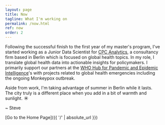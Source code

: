 ```yaml
---
layout: page
title: Now
tagline: What I'm working on
permalink: /now.html
ref: now
order: 2
---
```


Following the successful finish to the first year of my master's program, I've started working as a Junior Data Scientist for [CPC Analytics](cpc-analytics.com), a consultancy firm based in Berlin which is focused on global health topics. In my role, I translate global health data into actionable insights for policymakers. I primarily support our partners at the [WHO Hub for Pandemic and Epidemic Intelligence](https://pandemichub.who.int/)'s with projects related to global health emergencies including the ongoing Monkeypox outbreak.

Aside from work, I'm taking advantage of summer in Berlin while it lasts. The city truly is a different place when you add in a bit of warmth and sunlight. :sunny:

\~ Steve

[Go to the Home Page]({{ '/' | absolute_url }})
